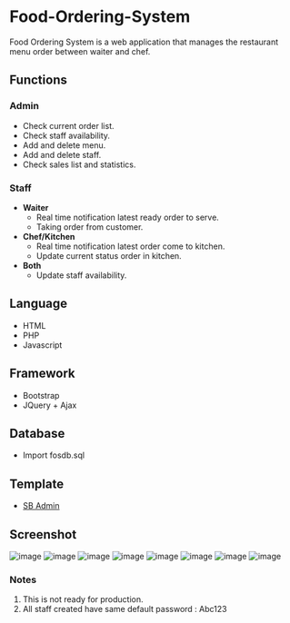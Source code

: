 # Food-Ordering-System
Food Ordering System is a web application that manages the restaurant menu order between waiter and chef.

## Functions
### Admin
- Check current order list.
- Check staff availability.
- Add and delete menu.
- Add and delete staff.
- Check sales list and statistics.

### Staff
- **Waiter**
	- Real time notification latest ready order to serve.
	- Taking order from customer.
- **Chef/Kitchen**
	- Real time notification latest order come to kitchen.
	- Update current status order in kitchen.
- **Both** 
	- Update staff availability.

## Language 
- HTML
- PHP
- Javascript

## Framework
- Bootstrap
- JQuery + Ajax

## Database
- Import fosdb.sql 

## Template 
- [SB Admin](https://startbootstrap.com/templates/sb-admin/)

## Screenshot
![image](https://i.imgur.com/y8qQPC4.png)
![image](https://i.imgur.com/MHa9IiM.png)
![image](https://i.imgur.com/gkNRYLc.png)
![image](https://i.imgur.com/XVdThwc.png)
![image](https://i.imgur.com/Y1Ya54s.png)
![image](https://i.imgur.com/AMkNjki.png)
![image](https://i.imgur.com/nCpTu75.png)
![image](https://i.imgur.com/rhg7GrG.png)

### Notes
1. This is not ready for production.
2. All staff created have same default password : Abc123